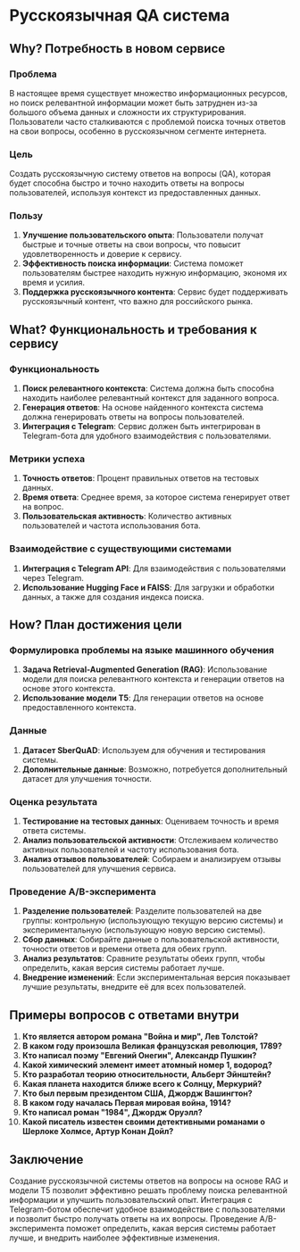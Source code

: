 # Русскоязычная QA система

## Why? Потребность в новом сервисе

### Проблема
В настоящее время существует множество информационных ресурсов, но поиск релевантной информации может быть затруднен из-за большого объема данных и сложности их структурирования. Пользователи часто сталкиваются с проблемой поиска точных ответов на свои вопросы, особенно в русскоязычном сегменте интернета.

### Цель
Создать русскоязычную систему ответов на вопросы (QA), которая будет способна быстро и точно находить ответы на вопросы пользователей, используя контекст из предоставленных данных.

### Пользу
1. **Улучшение пользовательского опыта**: Пользователи получат быстрые и точные ответы на свои вопросы, что повысит удовлетворенность и доверие к сервису.
2. **Эффективность поиска информации**: Система поможет пользователям быстрее находить нужную информацию, экономя их время и усилия.
3. **Поддержка русскоязычного контента**: Сервис будет поддерживать русскоязычный контент, что важно для российского рынка.

## What? Функциональность и требования к сервису

### Функциональность
1. **Поиск релевантного контекста**: Система должна быть способна находить наиболее релевантный контекст для заданного вопроса.
2. **Генерация ответов**: На основе найденного контекста система должна генерировать ответы на вопросы пользователей.
3. **Интеграция с Telegram**: Сервис должен быть интегрирован в Telegram-бота для удобного взаимодействия с пользователями.

### Метрики успеха
1. **Точность ответов**: Процент правильных ответов на тестовых данных.
2. **Время ответа**: Среднее время, за которое система генерирует ответ на вопрос.
3. **Пользовательская активность**: Количество активных пользователей и частота использования бота.

### Взаимодействие с существующими системами
1. **Интеграция с Telegram API**: Для взаимодействия с пользователями через Telegram.
2. **Использование Hugging Face и FAISS**: Для загрузки и обработки данных, а также для создания индекса поиска.

## How? План достижения цели

### Формулировка проблемы на языке машинного обучения
1. **Задача Retrieval-Augmented Generation (RAG)**: Использование модели для поиска релевантного контекста и генерации ответов на основе этого контекста.
2. **Использование модели T5**: Для генерации ответов на основе предоставленного контекста.

### Данные
1. **Датасет SberQuAD**: Используем для обучения и тестирования системы.
2. **Дополнительные данные**: Возможно, потребуется дополнительный датасет для улучшения точности.

### Оценка результата
1. **Тестирование на тестовых данных**: Оцениваем точность и время ответа системы.
2. **Анализ пользовательской активности**: Отслеживаем количество активных пользователей и частоту использования бота.
3. **Анализ отзывов пользователей**: Собираем и анализируем отзывы пользователей для улучшения сервиса.

### Проведение А/B-эксперимента
1. **Разделение пользователей**: Разделите пользователей на две группы: контрольную (использующую текущую версию системы) и экспериментальную (использующую новую версию системы).
2. **Сбор данных**: Собирайте данные о пользовательской активности, точности ответов и времени ответа для обеих групп.
3. **Анализ результатов**: Сравните результаты обеих групп, чтобы определить, какая версия системы работает лучше.
4. **Внедрение изменений**: Если экспериментальная версия показывает лучшие результаты, внедрите её для всех пользователей.

## Примеры вопросов с ответами внутри

1. **Кто является автором романа "Война и мир", Лев Толстой?**
2. **В каком году произошла Великая французская революция, 1789?**
3. **Кто написал поэму "Евгений Онегин", Александр Пушкин?**
4. **Какой химический элемент имеет атомный номер 1, водород?**
5. **Кто разработал теорию относительности, Альберт Эйнштейн?**
6. **Какая планета находится ближе всего к Солнцу, Меркурий?**
7. **Кто был первым президентом США, Джордж Вашингтон?**
8. **В каком году началась Первая мировая война, 1914?**
9. **Кто написал роман "1984", Джордж Оруэлл?**
10. **Какой писатель известен своими детективными романами о Шерлоке Холмсе, Артур Конан Дойл?**

## Заключение

Создание русскоязычной системы ответов на вопросы на основе RAG и модели T5 позволит эффективно решать проблему поиска релевантной информации и улучшить пользовательский опыт. Интеграция с Telegram-ботом обеспечит удобное взаимодействие с пользователями и позволит быстро получать ответы на их вопросы. Проведение А/B-эксперимента поможет определить, какая версия системы работает лучше, и внедрить наиболее эффективные изменения.

